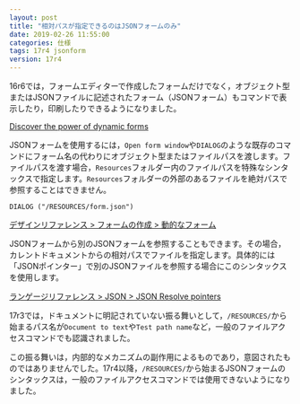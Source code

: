 ```yaml
---
layout: post
title: "相対パスが指定できるのはJSONフォームのみ"
date: 2019-02-26 11:55:00
categories: 仕様
tags: 17r4 jsonform
version: 17r4
---
```


16r6では，フォームエディターで作成したフォームだけでなく，オブジェクト型またはJSONファイルに記述されたフォーム（JSONフォーム）もコマンドで表示したり，印刷したりできるようになりました。

[Discover the power of dynamic forms](https://blog.4d.com/discover-the-power-of-dynamic-forms/)

JSONフォームを使用するには，``Open form window``や``DIALOG``のような既存のコマンドにフォーム名の代わりにオブジェクト型またはファイルパスを渡します。ファイルパスを渡す場合，``Resources``フォルダー内のファイルパスを特殊なシンタックスで指定します。``Resources``フォルダーの外部のあるファイルを絶対パスで参照することはできません。

```
DIALOG ("/RESOURCES/form.json")
```

[デザインリファレンス > フォームの作成 > 動的なフォーム](https://doc.4d.com/4Dv17/4D/17.1/Dynamic-Forms.300-4201272.ja.html)

JSONフォームから別のJSONフォームを参照することもできます。その場合，カレントドキュメントからの相対パスでファイルを指定します。具体的には「JSONポインター」で別のJSONファイルを参照する場合にこのシンタックスを使用します。

[ランゲージリファレンス > JSON > JSON Resolve pointers](https://doc.4d.com/4Dv17/4D/17.1/JSON-Resolve-pointers.301-4179124.ja.html#3516585)

17r3では，ドキュメントに明記されていない振る舞いとして，``/RESOURCES/``から始まるパス名が``Document to text``や``Test path name``など，一般のファイルアクセスコマンドでも認識されました。

この振る舞いは，内部的なメカニズムの副作用によるものであり，意図されたものではありませんでした。17r4以降，``/RESOURCES/``から始まるJSONフォームのシンタックスは，一般のファイルアクセスコマンドでは使用できないようになりました。

